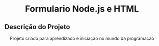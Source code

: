 <h1 align="center">Formulario Node.js e HTML</h1>

## Descrição do Projeto
<p align="center">Projeto criado para aprendizado e iniciação no mundo da programação</p>
